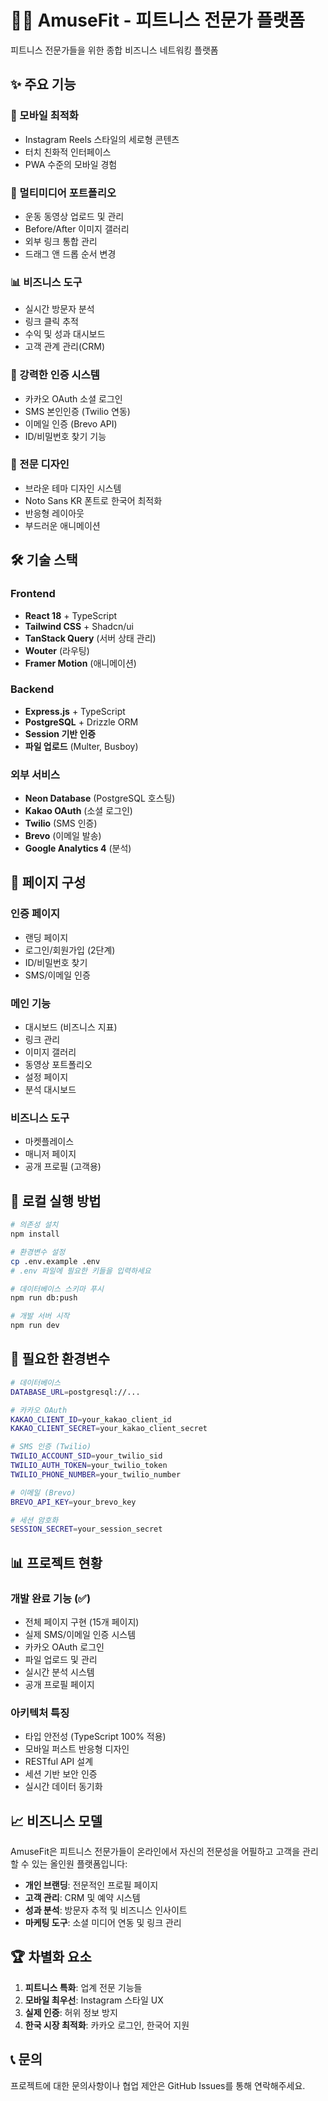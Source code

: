 # 🏋️‍♂️ AmuseFit - 피트니스 전문가 플랫폼

피트니스 전문가들을 위한 종합 비즈니스 네트워킹 플랫폼

## ✨ 주요 기능

### 📱 모바일 최적화
- Instagram Reels 스타일의 세로형 콘텐츠
- 터치 친화적 인터페이스
- PWA 수준의 모바일 경험

### 🎥 멀티미디어 포트폴리오
- 운동 동영상 업로드 및 관리
- Before/After 이미지 갤러리
- 외부 링크 통합 관리
- 드래그 앤 드롭 순서 변경

### 📊 비즈니스 도구
- 실시간 방문자 분석
- 링크 클릭 추적
- 수익 및 성과 대시보드
- 고객 관계 관리(CRM)

### 🔐 강력한 인증 시스템
- 카카오 OAuth 소셜 로그인
- SMS 본인인증 (Twilio 연동)
- 이메일 인증 (Brevo API)
- ID/비밀번호 찾기 기능

### 🎨 전문 디자인
- 브라운 테마 디자인 시스템
- Noto Sans KR 폰트로 한국어 최적화
- 반응형 레이아웃
- 부드러운 애니메이션

## 🛠️ 기술 스택

### Frontend
- **React 18** + TypeScript
- **Tailwind CSS** + Shadcn/ui
- **TanStack Query** (서버 상태 관리)
- **Wouter** (라우팅)
- **Framer Motion** (애니메이션)

### Backend
- **Express.js** + TypeScript
- **PostgreSQL** + Drizzle ORM
- **Session 기반 인증**
- **파일 업로드** (Multer, Busboy)

### 외부 서비스
- **Neon Database** (PostgreSQL 호스팅)
- **Kakao OAuth** (소셜 로그인)
- **Twilio** (SMS 인증)
- **Brevo** (이메일 발송)
- **Google Analytics 4** (분석)

## 📄 페이지 구성

### 인증 페이지
- 랜딩 페이지
- 로그인/회원가입 (2단계)
- ID/비밀번호 찾기
- SMS/이메일 인증

### 메인 기능
- 대시보드 (비즈니스 지표)
- 링크 관리
- 이미지 갤러리
- 동영상 포트폴리오
- 설정 페이지
- 분석 대시보드

### 비즈니스 도구
- 마켓플레이스
- 매니저 페이지
- 공개 프로필 (고객용)

## 🚀 로컬 실행 방법

```bash
# 의존성 설치
npm install

# 환경변수 설정
cp .env.example .env
# .env 파일에 필요한 키들을 입력하세요

# 데이터베이스 스키마 푸시
npm run db:push

# 개발 서버 시작
npm run dev
```

## 🔧 필요한 환경변수

```bash
# 데이터베이스
DATABASE_URL=postgresql://...

# 카카오 OAuth
KAKAO_CLIENT_ID=your_kakao_client_id
KAKAO_CLIENT_SECRET=your_kakao_client_secret

# SMS 인증 (Twilio)
TWILIO_ACCOUNT_SID=your_twilio_sid
TWILIO_AUTH_TOKEN=your_twilio_token
TWILIO_PHONE_NUMBER=your_twilio_number

# 이메일 (Brevo)
BREVO_API_KEY=your_brevo_key

# 세션 암호화
SESSION_SECRET=your_session_secret
```

## 📊 프로젝트 현황

### 개발 완료 기능 (✅)
- 전체 페이지 구현 (15개 페이지)
- 실제 SMS/이메일 인증 시스템
- 카카오 OAuth 로그인
- 파일 업로드 및 관리
- 실시간 분석 시스템
- 공개 프로필 페이지

### 아키텍처 특징
- 타입 안전성 (TypeScript 100% 적용)
- 모바일 퍼스트 반응형 디자인
- RESTful API 설계
- 세션 기반 보안 인증
- 실시간 데이터 동기화

## 📈 비즈니스 모델

AmuseFit은 피트니스 전문가들이 온라인에서 자신의 전문성을 어필하고 고객을 관리할 수 있는 올인원 플랫폼입니다:

- **개인 브랜딩**: 전문적인 프로필 페이지
- **고객 관리**: CRM 및 예약 시스템
- **성과 분석**: 방문자 추적 및 비즈니스 인사이트
- **마케팅 도구**: 소셜 미디어 연동 및 링크 관리

## 🏆 차별화 요소

1. **피트니스 특화**: 업계 전문 기능들
2. **모바일 최우선**: Instagram 스타일 UX
3. **실제 인증**: 허위 정보 방지
4. **한국 시장 최적화**: 카카오 로그인, 한국어 지원

## 📞 문의

프로젝트에 대한 문의사항이나 협업 제안은 GitHub Issues를 통해 연락해주세요.
